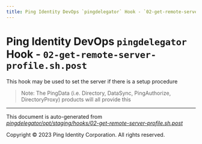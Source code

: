 ```yaml
---
title: Ping Identity DevOps `pingdelegator` Hook - `02-get-remote-server-profile.sh.post`
---
```


# Ping Identity DevOps `pingdelegator` Hook - `02-get-remote-server-profile.sh.post`
 This hook may be used to set the server if there is a setup procedure
 >Note: The PingData (i.e. Directory, DataSync, PingAuthorize, DirectoryProxy)
 products will all provide this

---
This document is auto-generated from _[pingdelegator/opt/staging/hooks/02-get-remote-server-profile.sh.post](https://github.com/pingidentity/pingidentity-docker-builds/blob/master/pingdelegator/opt/staging/hooks/02-get-remote-server-profile.sh.post)_

Copyright © 2023 Ping Identity Corporation. All rights reserved.
